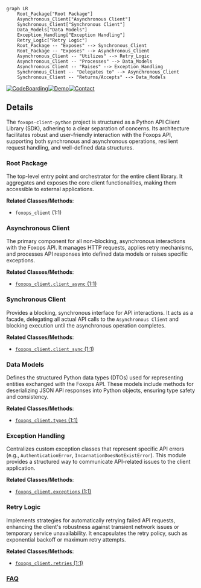 ```mermaid
graph LR
    Root_Package["Root Package"]
    Asynchronous_Client["Asynchronous Client"]
    Synchronous_Client["Synchronous Client"]
    Data_Models["Data Models"]
    Exception_Handling["Exception Handling"]
    Retry_Logic["Retry Logic"]
    Root_Package -- "Exposes" --> Synchronous_Client
    Root_Package -- "Exposes" --> Asynchronous_Client
    Asynchronous_Client -- "Utilizes" --> Retry_Logic
    Asynchronous_Client -- "Processes" --> Data_Models
    Asynchronous_Client -- "Raises" --> Exception_Handling
    Synchronous_Client -- "Delegates to" --> Asynchronous_Client
    Synchronous_Client -- "Returns/Accepts" --> Data_Models
```

[![CodeBoarding](https://img.shields.io/badge/Generated%20by-CodeBoarding-9cf?style=flat-square)](https://github.com/CodeBoarding/GeneratedOnBoardings)[![Demo](https://img.shields.io/badge/Try%20our-Demo-blue?style=flat-square)](https://www.codeboarding.org/demo)[![Contact](https://img.shields.io/badge/Contact%20us%20-%20contact@codeboarding.org-lightgrey?style=flat-square)](mailto:contact@codeboarding.org)

## Details

The `foxops-client-python` project is structured as a Python API Client Library (SDK), adhering to a clear separation of concerns. Its architecture facilitates robust and user-friendly interaction with the Foxops API, supporting both synchronous and asynchronous operations, resilient request handling, and well-defined data structures.

### Root Package
The top-level entry point and orchestrator for the entire client library. It aggregates and exposes the core client functionalities, making them accessible to external applications.


**Related Classes/Methods**:

- `foxops_client` (1:1)


### Asynchronous Client
The primary component for all non-blocking, asynchronous interactions with the Foxops API. It manages HTTP requests, applies retry mechanisms, and processes API responses into defined data models or raises specific exceptions.


**Related Classes/Methods**:

- <a href="https://github.com/Roche/foxops-client-python/blob/main/src/foxops_client/client_async.py#L1-L1" target="_blank" rel="noopener noreferrer">`foxops_client.client_async` (1:1)</a>


### Synchronous Client
Provides a blocking, synchronous interface for API interactions. It acts as a facade, delegating all actual API calls to the `Asynchronous Client` and blocking execution until the asynchronous operation completes.


**Related Classes/Methods**:

- <a href="https://github.com/Roche/foxops-client-python/blob/main/src/foxops_client/client_sync.py#L1-L1" target="_blank" rel="noopener noreferrer">`foxops_client.client_sync` (1:1)</a>


### Data Models
Defines the structured Python data types (DTOs) used for representing entities exchanged with the Foxops API. These models include methods for deserializing JSON API responses into Python objects, ensuring type safety and consistency.


**Related Classes/Methods**:

- <a href="https://github.com/Roche/foxops-client-python/blob/main/src/foxops_client/types.py#L1-L1" target="_blank" rel="noopener noreferrer">`foxops_client.types` (1:1)</a>


### Exception Handling
Centralizes custom exception classes that represent specific API errors (e.g., `AuthenticationError`, `IncarnationDoesNotExistError`). This module provides a structured way to communicate API-related issues to the client application.


**Related Classes/Methods**:

- <a href="https://github.com/Roche/foxops-client-python/blob/main/src/foxops_client/exceptions.py#L1-L1" target="_blank" rel="noopener noreferrer">`foxops_client.exceptions` (1:1)</a>


### Retry Logic
Implements strategies for automatically retrying failed API requests, enhancing the client's robustness against transient network issues or temporary service unavailability. It encapsulates the retry policy, such as exponential backoff or maximum retry attempts.


**Related Classes/Methods**:

- <a href="https://github.com/Roche/foxops-client-python/blob/main/src/foxops_client/retries.py#L1-L1" target="_blank" rel="noopener noreferrer">`foxops_client.retries` (1:1)</a>




### [FAQ](https://github.com/CodeBoarding/GeneratedOnBoardings/tree/main?tab=readme-ov-file#faq)